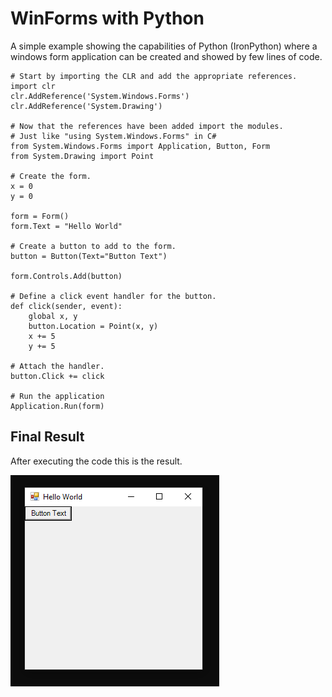 # WinForms with Python
A simple example showing the capabilities of Python (IronPython) where 
a windows form application can be created and showed by few lines of code. 

```
# Start by importing the CLR and add the appropriate references.
import clr
clr.AddReference('System.Windows.Forms')
clr.AddReference('System.Drawing')

# Now that the references have been added import the modules.
# Just like "using System.Windows.Forms" in C# 
from System.Windows.Forms import Application, Button, Form
from System.Drawing import Point

# Create the form.
x = 0
y = 0

form = Form()
form.Text = "Hello World"

# Create a button to add to the form.
button = Button(Text="Button Text")

form.Controls.Add(button)

# Define a click event handler for the button.
def click(sender, event):
    global x, y
    button.Location = Point(x, y)
    x += 5
    y += 5

# Attach the handler.
button.Click += click

# Run the application
Application.Run(form)

```
## Final Result
After executing the code this is the result.


![Windows Form](Capture.PNG)
